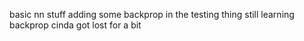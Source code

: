 basic nn stuff adding some backprop in the testing thing 
still learning backprop cinda got lost for a bit
